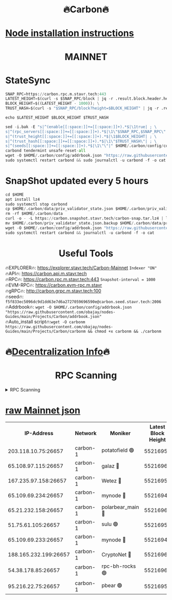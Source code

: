 <h1 align="center"> 🔥Carbon🔥</h1>

[Node installation instructions](https://github.com/obajay/nodes-Guides/tree/main/Projects/Carbon)
=
<h1 align="center"> MAINNET</h1>

# StateSync
```python
SNAP_RPC=https://carbon.rpc.m.stavr.tech:443
LATEST_HEIGHT=$(curl -s $SNAP_RPC/block | jq -r .result.block.header.height); \
BLOCK_HEIGHT=$((LATEST_HEIGHT - 1000)); \
TRUST_HASH=$(curl -s "$SNAP_RPC/block?height=$BLOCK_HEIGHT" | jq -r .result.block_id.hash)

echo $LATEST_HEIGHT $BLOCK_HEIGHT $TRUST_HASH

sed -i.bak -E "s|^(enable[[:space:]]+=[[:space:]]+).*$|\1true| ; \
s|^(rpc_servers[[:space:]]+=[[:space:]]+).*$|\1\"$SNAP_RPC,$SNAP_RPC\"| ; \
s|^(trust_height[[:space:]]+=[[:space:]]+).*$|\1$BLOCK_HEIGHT| ; \
s|^(trust_hash[[:space:]]+=[[:space:]]+).*$|\1\"$TRUST_HASH\"| ; \
s|^(seeds[[:space:]]+=[[:space:]]+).*$|\1\"\"|" $HOME/.carbon/config/config.toml
carbond tendermint unsafe-reset-all
wget -O $HOME/.carbon/config/addrbook.json "https://raw.githubusercontent.com/obajay/nodes-Guides/main/Projects/Carbon/addrbook.json"
sudo systemctl restart carbond && sudo journalctl -u carbond -f -o cat
```
# SnapShot  updated every 5 hours
```python
cd $HOME
apt install lz4
sudo systemctl stop carbond
cp $HOME/.carbon/data/priv_validator_state.json $HOME/.carbon/priv_validator_state.json.backup
rm -rf $HOME/.carbon/data
curl -o - -L https://carbon.snapshot.stavr.tech/carbon-snap.tar.lz4 | lz4 -c -d - | tar -x -C $HOME/.carbon --strip-components 2
mv $HOME/.carbon/priv_validator_state.json.backup $HOME/.carbon/data/priv_validator_state.json
wget -O $HOME/.carbon/config/addrbook.json "https://raw.githubusercontent.com/obajay/nodes-Guides/main/Projects/Carbon/addrbook.json"
sudo systemctl restart carbond && journalctl -u carbond -f -o cat
```

 <h1 align="center"> Useful Tools</h1>

🔥EXPLORER🔥:     https://explorer.stavr.tech/Carbon-Mainnet        `Indexer "ON"` \
🔥API🔥:          https://carbon.api.m.stavr.tech \
🔥RPC🔥:          https://carbon.rpc.m.stavr.tech:443              `Snapshot-interval = 1000` \
🔥EVM-RPC🔥:      https://carbon.evm-rpc.m.stavr \
🔥gRPC🔥:         http://carbon.grpc.m.stavr.tech:100 \
🔥seed🔥:      `f5f833ec5096dc9d1dd63e7d6a2727059696590e@carbon.seed.stavr.tech:2006` \
🔥Addrbook🔥:  `wget -O $HOME/.carbon/config/addrbook.json "https://raw.githubusercontent.com/obajay/nodes-Guides/main/Projects/Carbon/addrbook.json"` \
🔥Auto_install script🔥:`wget -O carbonm https://raw.githubusercontent.com/obajay/nodes-Guides/main/Projects/Carbon/carbonm && chmod +x carbonm && ./carbonm`

🔥[Decentralization Info](https://github.com/obajay/StateSync-snapshots/tree/main/Projects/Carbon/Decentralization)🔥
=
<h1 align="center"> RPC Scanning</h1>

<details>
<summary>RPC Scanning</summary>

<h2 align="center"> We scan nodes in real time every 4 hours. And we provide the final result of RPC endpoints.
We cannot influence the operation of these nodes in any way. </h2>


```python
If Voting Power is higher than 0 --> then the Node is a validator of the network and may be subject to attack and be a potential threat to the chain.
```
```python
We marked such validators with a red symbol
```

</details>

[raw Mainnet json](https://rpc-check.carbonm.stavr.tech/carbonm/rpc-carbonm-result.json)
=


<table><tr><th>IP-Address</th><th>Network</th><th>Moniker</th><th>Latest Block Height</th><th>Earliest Block Height</th><th>Catching Up</th><th>Tx Index</th><th>Voting Power</th><th>Scan Time</th></tr><tr><td>203.118.10.75:26657</td><td>carbon-1</td><td>potatofield 🟢</td><td>55216950</td><td>21164241</td><td>False</td><td>on</td><td>0</td><td>2024-03-23T01:37:43.943936557UTC</td></tr><tr><td>65.108.97.115:26657</td><td>carbon-1</td><td>galaz 🔴</td><td>55216963</td><td>47374001</td><td>False</td><td>on</td><td>10462446785</td><td>2024-03-23T01:38:12.056597863UTC</td></tr><tr><td>167.235.97.158:26657</td><td>carbon-1</td><td>Wetez 🔴</td><td>55216952</td><td>48067570</td><td>False</td><td>on</td><td>1385477397</td><td>2024-03-23T01:37:48.256578698UTC</td></tr><tr><td>65.109.69.234:26657</td><td>carbon-1</td><td>mynode 🔴</td><td>55216945</td><td>53160001</td><td>False</td><td>off</td><td>12068760399</td><td>2024-03-23T01:37:34.800248719UTC</td></tr><tr><td>65.21.232.158:26657</td><td>carbon-1</td><td>polarbear_main 🔴</td><td>55216963</td><td>54286001</td><td>False</td><td>on</td><td>10843542877</td><td>2024-03-23T01:38:16.692473782UTC</td></tr><tr><td>51.75.61.105:26657</td><td>carbon-1</td><td>sulu 🟢</td><td>55216955</td><td>54542001</td><td>False</td><td>off</td><td>0</td><td>2024-03-23T01:37:57.215018793UTC</td></tr><tr><td>65.109.69.233:26657</td><td>carbon-1</td><td>mynode 🔴</td><td>55216945</td><td>54660001</td><td>False</td><td>off</td><td>8124898902</td><td>2024-03-23T01:37:34.508532234UTC</td></tr><tr><td>188.165.232.199:26657</td><td>carbon-1</td><td>CryptoNet 🔴</td><td>55216963</td><td>55078001</td><td>False</td><td>off</td><td>3518297847</td><td>2024-03-23T01:38:16.395502744UTC</td></tr><tr><td>54.38.178.85:26657</td><td>carbon-1</td><td>rpc-bh-rocks 🟢</td><td>55216966</td><td>55108001</td><td>False</td><td>on</td><td>0</td><td>2024-03-23T01:38:23.057842318UTC</td></tr><tr><td>95.216.22.75:26657</td><td>carbon-1</td><td>pbear 🟢</td><td>55216957</td><td>55168001</td><td>False</td><td>on</td><td>0</td><td>2024-03-23T01:38:01.577870014UTC</td></tr></table>
